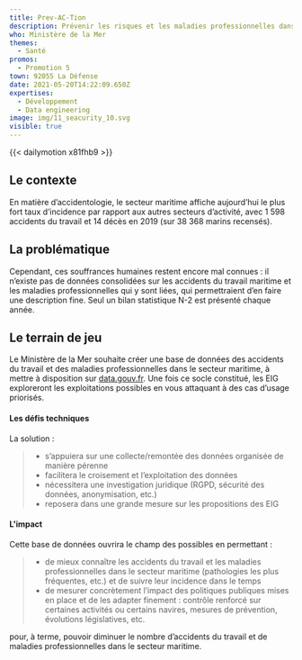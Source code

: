 ```yaml
---
title: Prev-AC-Tion
description: Prévenir les risques et les maladies professionnelles dans le secteur maritime
who: Ministère de la Mer
themes:
  - Santé
promos:
  - Promotion 5
town: 92055 La Défense
date: 2021-05-20T14:22:09.650Z
expertises:
  - Développement
  - Data engineering
image: img/11_seacurity_10.svg
visible: true
---
```

{{< dailymotion x81fhb9 >}}

## Le contexte

En matière d’accidentologie, le secteur maritime affiche aujourd’hui le plus fort taux d’incidence par rapport aux autres secteurs d’activité, avec 1 598 accidents du travail et 14 décès en 2019 (sur 38 368 marins recensés).

## La problématique

Cependant, ces souffrances humaines restent encore mal connues : il n’existe pas de données consolidées sur les accidents du travail maritime et les maladies professionnelles qui y sont liées, qui permettraient d’en faire une description fine. Seul un bilan statistique N-2 est présenté chaque année.

## Le terrain de jeu

Le Ministère de la Mer souhaite créer une base de données des accidents du travail et des maladies professionnelles dans le secteur maritime, à mettre à disposition sur [data.gouv.fr](https://www.data.gouv.fr/fr/). Une fois ce socle constitué, les EIG exploreront les exploitations possibles en vous attaquant à des cas d’usage priorisés.

#### Les défis techniques

La solution :

> * s’appuiera sur une collecte/remontée des données organisée de manière pérenne
> * facilitera le croisement et l’exploitation des données
> * nécessitera une investigation juridique (RGPD, sécurité des données, anonymisation, etc.)
> * reposera dans une grande mesure sur les propositions des EIG 

#### L'impact 

Cette base de données ouvrira le champ des possibles en permettant :

> * de mieux connaître les accidents du travail et les maladies professionnelles dans le secteur maritime (pathologies les plus fréquentes, etc.) et de suivre leur incidence dans le temps
> * de mesurer concrètement l’impact des politiques publiques mises en place et de les adapter finement : contrôle renforcé sur certaines activités ou certains navires, mesures de prévention, évolutions législatives, etc.

pour, à terme, pouvoir diminuer le nombre d’accidents du travail et de maladies professionnelles dans le secteur maritime.